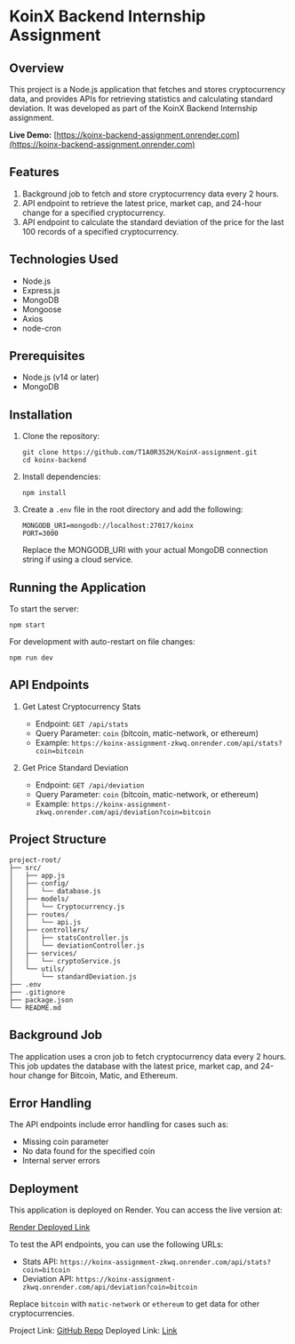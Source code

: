 # KoinX Backend Internship Assignment

## Overview

This project is a Node.js application that fetches and stores cryptocurrency data, and provides APIs for retrieving statistics and calculating standard deviation. It was developed as part of the KoinX Backend Internship assignment.

**Live Demo:** [https://koinx-backend-assignment.onrender.com](https://koinx-backend-assignment.onrender.com)

## Features

1. Background job to fetch and store cryptocurrency data every 2 hours.
2. API endpoint to retrieve the latest price, market cap, and 24-hour change for a specified cryptocurrency.
3. API endpoint to calculate the standard deviation of the price for the last 100 records of a specified cryptocurrency.

## Technologies Used

- Node.js
- Express.js
- MongoDB
- Mongoose
- Axios
- node-cron

## Prerequisites

- Node.js (v14 or later)
- MongoDB

## Installation

1. Clone the repository:
   ```
   git clone https://github.com/T1A0R3S2H/KoinX-assignment.git
   cd koinx-backend
   ```

2. Install dependencies:
   ```
   npm install
   ```

3. Create a `.env` file in the root directory and add the following:
   ```
   MONGODB_URI=mongodb://localhost:27017/koinx
   PORT=3000
   ```
   Replace the MONGODB_URI with your actual MongoDB connection string if using a cloud service.

## Running the Application

To start the server:

```
npm start
```

For development with auto-restart on file changes:

```
npm run dev
```

## API Endpoints

1. Get Latest Cryptocurrency Stats
   - Endpoint: `GET /api/stats`
   - Query Parameter: `coin` (bitcoin, matic-network, or ethereum)
   - Example: `https://koinx-assignment-zkwq.onrender.com/api/stats?coin=bitcoin`

2. Get Price Standard Deviation
   - Endpoint: `GET /api/deviation`
   - Query Parameter: `coin` (bitcoin, matic-network, or ethereum)
   - Example: `https://koinx-assignment-zkwq.onrender.com/api/deviation?coin=bitcoin`

## Project Structure

```
project-root/
├── src/
│   ├── app.js
│   ├── config/
│   │   └── database.js
│   ├── models/
│   │   └── Cryptocurrency.js
│   ├── routes/
│   │   └── api.js
│   ├── controllers/
│   │   ├── statsController.js
│   │   └── deviationController.js
│   ├── services/
│   │   └── cryptoService.js
│   └── utils/
│       └── standardDeviation.js
├── .env
├── .gitignore
├── package.json
└── README.md
```

## Background Job

The application uses a cron job to fetch cryptocurrency data every 2 hours. This job updates the database with the latest price, market cap, and 24-hour change for Bitcoin, Matic, and Ethereum.

## Error Handling

The API endpoints include error handling for cases such as:
- Missing coin parameter
- No data found for the specified coin
- Internal server errors

## Deployment

This application is deployed on Render. You can access the live version at:

[Render Deployed Link](https://koinx-assignment-zkwq.onrender.com)

To test the API endpoints, you can use the following URLs:

- Stats API: `https://koinx-assignment-zkwq.onrender.com/api/stats?coin=bitcoin`
- Deviation API: `https://koinx-assignment-zkwq.onrender.com/api/deviation?coin=bitcoin`

Replace `bitcoin` with `matic-network` or `ethereum` to get data for other cryptocurrencies.

Project Link: [GitHub Repo](https://github.com/T1A0R3S2H/KoinX-assignment)
Deployed Link: [Link](https://koinx-assignment-zkwq.onrender.com)
